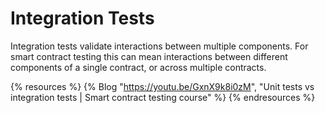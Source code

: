 # Integration Tests

Integration tests validate interactions between multiple components. For smart contract testing this can mean interactions between different components of a single contract, or across multiple contracts.

{% resources %}
  {% Blog "https://youtu.be/GxnX9k8i0zM", "Unit tests vs integration tests | Smart contract testing course" %}
{% endresources %}
